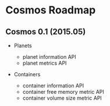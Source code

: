 # Cosmos Roadmap

## Cosmos 0.1 (2015.05)

* Planets
  - planet information API
  - planet metrics API

* Containers
  - container information API
  - container free memory metric API
  - container volume size metric API
